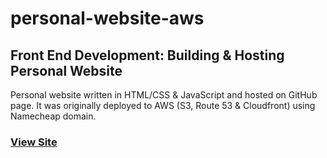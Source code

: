 # personal-website-aws

## Front End Development: Building & Hosting Personal Website
Personal website written in HTML/CSS & JavaScript and hosted on GitHub page. 
It was originally deployed to AWS (S3, Route 53 & Cloudfront) using Namecheap domain.

### [View Site](https://dpghazi.github.io/personal-website-aws)
